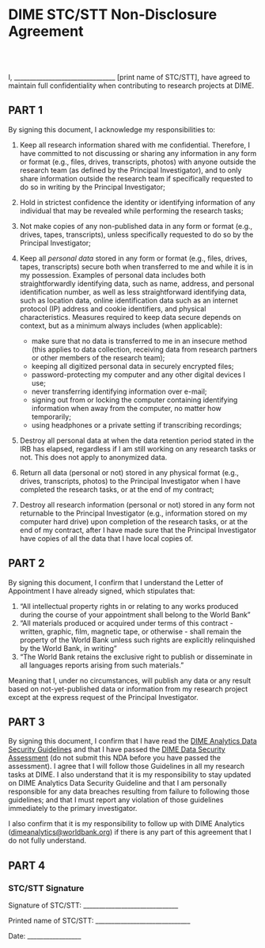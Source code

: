 # DIME STC/STT Non-Disclosure Agreement
<br><br>

I, ________________________________ [print name of STC/STT], have agreed to maintain full confidentiality when contributing to research projects at DIME. 	


## PART 1

By signing this document, I acknowledge my responsibilities to:


1. Keep all research information shared with me confidential.
Therefore, I have committed to not discussing or sharing any information in any form or format
(e.g., files, drives, transcripts, photos)
with anyone outside the research team (as defined by the Principal Investigator),
and to only share information outside the research team if
specifically requested to do so in writing by the Principal Investigator;

2. Hold in strictest confidence the identity or identifying information of any individual
that may be revealed while performing the research tasks;

3. Not make copies of any non-published data in any form or format
(e.g., drives, tapes, transcripts),
unless specifically requested to do so by the Principal Investigator;

4. Keep all _personal data_ stored in any form or format (e.g., files, drives, tapes, transcripts) secure
both when transferred to me and while it is in my possession.
Examples of personal data includes both straightforwardly identifying data,
such as name, address, and personal identification number,
as well as less straightforward identifying data,
such as location data, online identification data such as an internet protocol (IP) address and cookie identifiers, and physical characteristics.
Measures required to keep data secure depends on context, but as a minimum always includes (when applicable):
    - make sure that no data is transferred to me in an insecure method
      (this applies to data collection, receiving data from research partners or other members of the research team);
    - keeping all digitized personal data in securely encrypted files;
    - password-protecting my computer and any other digital devices I use;
    - never transferring identifying information over e-mail;
    - signing out from or locking the computer containing identifying information
    when away from the computer, no matter how temporarily;
    - using headphones or a private setting if transcribing recordings;

5. Destroy all personal data at when the data retention period stated in the IRB has elapsed,
regardless if I am still working on any research tasks or not.
This does not apply to anonymized data.

6. Return all data (personal or not) stored in any physical format (e.g., drives, transcripts, photos)
to the Principal Investigator when I have completed the research tasks, or at the end of my contract;

7. Destroy all research information (personal or not) stored in any form not returnable to the Principal Investigator
(e.g., information stored on my computer hard drive)
upon completion of the research tasks, or at the end of my contract,
after I have made sure that the Principal Investigator have copies of all the data that I have local copies of.

## PART 2

By signing this document, I confirm that I understand the Letter of Appointment I have already signed, which stipulates that:

1. “All intellectual property rights in or relating to any works
produced during the course of your appointment shall belong to the World Bank”
2. “All materials produced or acquired under terms of this contract -
written, graphic, film, magnetic tape, or otherwise -
shall remain the property of the World Bank
unless such rights are explicitly relinquished by the World Bank, in writing”
3. “The World Bank retains the exclusive right to publish or disseminate
in all languages reports arising from such materials.”

Meaning that I, under no circumstances,
will publish any data or any result based on not-yet-published data or information
from my research project except at the express request of the Principal Investigator.

## PART 3

By signing this document, I confirm that I have read the
[DIME Analytics Data Security Guidelines](https://github.com/worldbank/dime-standards/blob/master/dime-research-standards/pillar-4-data-security/dime-data-security-guidelines.md)
and that I have passed the
[DIME Data Security Assessment](https://survey.wb.surveycto.com/collect/DataSecAssess)
(do not submit this NDA before you have passed the assessment).
I agree that I will follow those Guidelines in all my research tasks at DIME.
I also understand that it is my responsibility to stay updated on DIME Analytics Data Security Guideline
and that I am personally responsible for any data breaches resulting from failure to following those guidelines;
and that I must report any violation of those guidelines immediately to the primary investigator.

I also confirm that it is my responsibility to follow up with DIME Analytics (dimeanalytics@worldbank.org)
if there is any part of this agreement that I do not fully understand.

## PART 4

### STC/STT Signature

Signature of STC/STT: ______________________________

Printed name of STC/STT: ______________________________

Date: _________________
